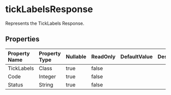 # **tickLabelsResponse**

Represents the TickLabels Response. 

## **Properties**

| Property Name | Property Type | Nullable |  ReadOnly | DefaultValue | Description | 
| :- | :- | :- |:- |  :- | :- |
|TickLabels|Class|true|false |  ||
|Code|Integer|true|false |  ||
|Status|String|true|false |  ||

